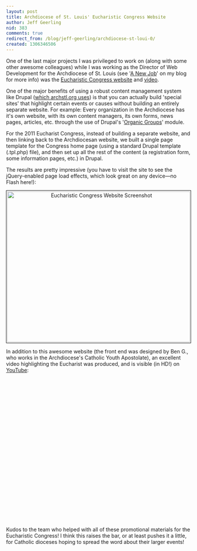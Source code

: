 ```yaml
---
layout: post
title: Archdiocese of St. Louis' Eucharistic Congress Website
author: Jeff Geerling
nid: 383
comments: true
redirect_from: /blog/jeff-geerling/archdiocese-st-loui-0/
created: 1306346506
---
```

<p>One of the last major projects I was privileged to work on (along with some other awesome colleagues) while I was working as the Director of Web Development for the Archdiocese of St. Louis (see '<a href="http://www.lifeisaprayer.com/blog/2011/a-new-job">A New Job</a>' on my blog for more info) was the <a href="http://archstl.org/eucharist">Eucharistic Congress website</a> and <a href="http://www.youtube.com/watch?v=zEdQxRf_MqY">video</a>.</p><p>One of the major benefits of using a robust content management system like Drupal (<a href="http://drupal.org/node/720832">which archstl.org uses</a>) is that you can actually build 'special sites' that highlight certain events or causes without building an entirely separate website. For example: Every organization in the Archdiocese has it's own website, with its own content managers, its own forms, news pages, articles, etc. through the use of Drupal's '<a href="http://drupal.org/project/og">Organic Groups</a>' module.</p><p>For the 2011 Eucharist Congress, instead of building a separate website, and then linking back to the Archdiocesan website, we built a single page template for the Congress home page (using a standard Drupal template (.tpl.php) file), and then set up all the rest of the content (a registration form, some information pages, etc.) in Drupal.</p><p>The results are pretty impressive (you have to visit the site to see the jQuery-enabled page load effects, which look great on any device—no Flash here!):</p><p style="text-align: center;"><a href="http://archstl.org/eucharist"><img src="http://www.opensourcecatholic.com/sites/opensourcecatholic.com/files/user-uploads/Jeff%20Geerling/eucharistic-congress-website-screenshot.jpg" alt="Eucharistic Congress Website Screenshot" width="500" height="411" style="border: 1px solid black; padding: 2px;" /></a></p><p style="text-align: left;">In addition to this awesome website (the front end was designed by Ben G., who works in the Archdiocese's Catholic Youth Apostolate), an excellent video highlighting the Eucharist was produced, and is visible (in HD!) on <a href="http://www.youtube.com/watch?v=PNvg6UnTtcE">YouTube</a>:</p><p style="text-align: center;"><object width="640" height="390"><param name="movie" value="http://www.youtube.com/v/PNvg6UnTtcE?fs=1&amp;hl=en_US&amp;rel=0"></param><param name="allowFullScreen" value="true"></param><param name="allowscriptaccess" value="always"></param><embed src="http://www.youtube.com/v/PNvg6UnTtcE?fs=1&amp;hl=en_US&amp;rel=0" type="application/x-shockwave-flash" width="640" height="390" allowscriptaccess="always" allowfullscreen="true"></embed></object></p><p style="text-align: left;">Kudos to the team who helped with all of these promotional materials for the Eucharistic Congress! I think this raises the bar, or at least pushes it a little, for Catholic dioceses hoping to spread the word about their larger events!</p>
